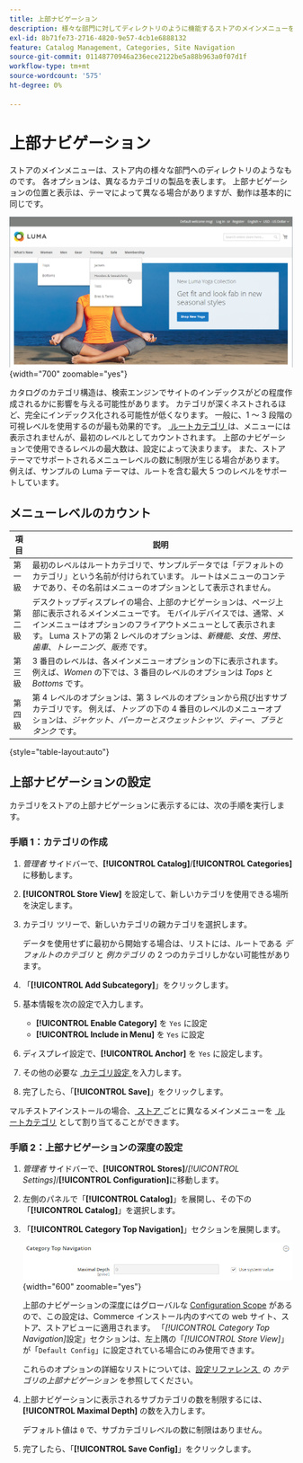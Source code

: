 ```yaml
---
title: 上部ナビゲーション
description: 様々な部門に対してディレクトリのように機能するストアのメインメニューを定義する方法について説明します。
exl-id: 8b71fe73-2716-4820-9e57-4cb1e6888132
feature: Catalog Management, Categories, Site Navigation
source-git-commit: 01148770946a236ece2122be5a88b963a0f07d1f
workflow-type: tm+mt
source-wordcount: '575'
ht-degree: 0%

---
```


# 上部ナビゲーション

ストアのメインメニューは、ストア内の様々な部門へのディレクトリのようなものです。 各オプションは、異なるカテゴリの製品を表します。 上部ナビゲーションの位置と表示は、テーマによって異なる場合がありますが、動作は基本的に同じです。

![&#x200B; 上部ナビゲーション &#x200B;](./assets/storefront-top-navigation.png){width="700" zoomable="yes"}

カタログのカテゴリ構造は、検索エンジンでサイトのインデックスがどの程度作成されるかに影響を与える可能性があります。 カテゴリが深くネストされるほど、完全にインデックス化される可能性が低くなります。 一般に、1 ～ 3 段階の可視レベルを使用するのが最も効果的です。 [&#x200B; ルートカテゴリ &#x200B;](category-root.md) は、メニューには表示されませんが、最初のレベルとしてカウントされます。 上部のナビゲーションで使用できるレベルの最大数は、設定によって決まります。 また、ストアテーマでサポートされるメニューレベルの数に制限が生じる場合があります。 例えば、サンプルの Luma テーマは、ルートを含む最大 5 つのレベルをサポートしています。

## メニューレベルのカウント

| 項目 | 説明 |
|--- |--- |
| 第一級 | 最初のレベルはルートカテゴリで、サンプルデータでは「デフォルトのカテゴリ」という名前が付けられています。 ルートはメニューのコンテナであり、その名前はメニューのオプションとして表示されません。 |
| 第二級 | デスクトップディスプレイの場合、上部のナビゲーションは、ページ上部に表示されるメインメニューです。 モバイルデバイスでは、通常、メインメニューはオプションのフライアウトメニューとして表示されます。 Luma ストアの第 2 レベルのオプションは、_新機能_、_女性_、_男性_、_歯車_、_トレーニング_、_販売_ です。 |
| 第三級 | 3 番目のレベルは、各メインメニューオプションの下に表示されます。 例えば、_Women_ の下では、3 番目のレベルのオプションは _Tops_ と _Bottoms_ です。 |
| 第四級 | 第 4 レベルのオプションは、第 3 レベルのオプションから飛び出すサブカテゴリです。 例えば、_トップ_ の下の 4 番目のレベルのメニューオプションは、_ジャケット_、_パーカーとスウェットシャツ_、_ティー_、_ブラとタンク_ です。 |

{style="table-layout:auto"}

## 上部ナビゲーションの設定

カテゴリをストアの上部ナビゲーションに表示するには、次の手順を実行します。

### 手順 1：カテゴリの作成

1. _管理者_ サイドバーで、**[!UICONTROL Catalog]**/**[!UICONTROL Categories]** に移動します。

1. **[!UICONTROL Store View]** を設定して、新しいカテゴリを使用できる場所を決定します。

1. カテゴリ ツリーで、新しいカテゴリの親カテゴリを選択します。

   データを使用せずに最初から開始する場合は、リストには、ルートである _デフォルトのカテゴリ_ と _例カテゴリ_ の 2 つのカテゴリしかない可能性があります。

1. 「**[!UICONTROL Add Subcategory]**」をクリックします。

1. 基本情報を次の設定で入力します。

   - **[!UICONTROL Enable Category]** を `Yes` に設定
   - **[!UICONTROL Include in Menu]** を `Yes` に設定

1. ディスプレイ設定で、**[!UICONTROL Anchor]** を `Yes` に設定します。

1. その他の必要な [&#x200B; カテゴリ設定 &#x200B;](category-create.md) を入力します。

1. 完了したら、「**[!UICONTROL Save]**」をクリックします。

マルチストアインストールの場合、[&#x200B; ストア &#x200B;](../stores-purchase/stores.md#add-stores) ごとに異なるメインメニューを [&#x200B; ルートカテゴリ &#x200B;](category-root.md) として割り当てることができます。

### 手順 2：上部ナビゲーションの深度の設定

1. _管理者_ サイドバーで、**[!UICONTROL Stores]**/_[!UICONTROL Settings]_/**[!UICONTROL Configuration]**&#x200B;に移動します。

1. 左側のパネルで「**[!UICONTROL Catalog]**」を展開し、その下の「**[!UICONTROL Catalog]**」を選択します。

1. 「**[!UICONTROL Category Top Navigation]**」セクションを展開します。

   ![&#x200B; カテゴリのトップ ナビゲーション &#x200B;](../configuration-reference/catalog/assets/catalog-category-top-navigation.png){width="600" zoomable="yes"}

   上部のナビゲーションの深度にはグローバルな [Configuration Scope](../getting-started/websites-stores-views.md#scope-settings) があるので、この設定は、Commerce インストール内のすべての web サイト、ストア、ストアビューに適用されます。 「_[!UICONTROL Category Top Navigation]_&#x200B;設定」セクションは、左上隅の「_[!UICONTROL Store View]_」が「`Default Config`」に設定されている場合にのみ使用できます。

   これらのオプションの詳細なリストについては、[&#x200B; 設定リファレンス &#x200B;](../configuration-reference/catalog/catalog.md#layered-navigation) の _カテゴリの上部ナビゲーション_ を参照してください。

1. 上部ナビゲーションに表示されるサブカテゴリの数を制限するには、**[!UICONTROL Maximal Depth]** の数を入力します。

   デフォルト値は `0` で、サブカテゴリレベルの数に制限はありません。

1. 完了したら、「**[!UICONTROL Save Config]**」をクリックします。
